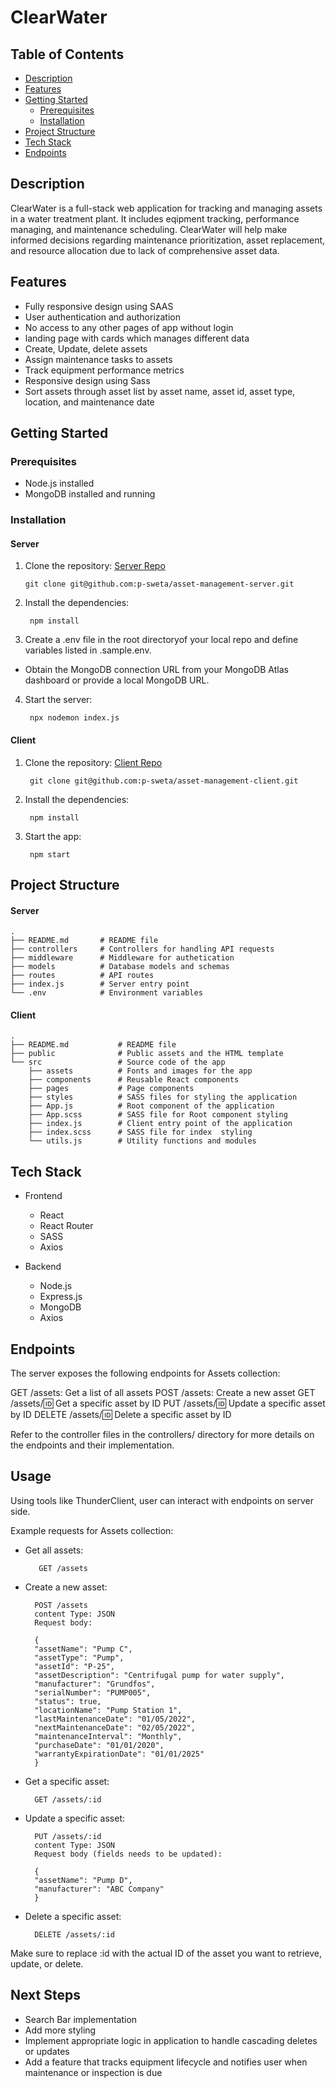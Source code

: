 
# ClearWater

## Table of Contents 
- [Description](#Description)
- [Features](#Features)
- [Getting Started](#GettingStarted)
    - [Prerequisites](#Prerequisites)
    - [Installation](#Installation)
- [Project Structure](ProjectStructure)
- [Tech Stack](#TechStack) 
- [Endpoints](#Endpoints)

## Description 

ClearWater is a full-stack web application for tracking and managing assets in a water treatment plant. It includes eqipment tracking, performance managing, and maintenance scheduling. ClearWater will help make informed decisions regarding maintenance prioritization, asset replacement, and resource allocation due to lack of comprehensive asset data.




## Features

* Fully responsive design using SAAS
* User authentication and authorization
* No access to any other pages of app without login 
* landing page with cards which manages different data
* Create, Update, delete assets
* Assign maintenance tasks to assets
* Track equipment performance metrics
* Responsive design using Sass
* Sort assets through asset list by asset name, asset id, asset type, location, and maintenance date 




    
                

       
## Getting Started

### Prerequisites
- Node.js installed
- MongoDB installed and running

### Installation

#### Server
  1. Clone the repository: [Server Repo](https://github.com/p-sweta/asset-management-server.git)

         git clone git@github.com:p-sweta/asset-management-server.git

2. Install the dependencies: 

        npm install

3. Create a .env file in the root directoryof your local repo and define variables listed in .sample.env.
- Obtain the MongoDB connection URL from your MongoDB Atlas dashboard or provide a local MongoDB URL.
4. Start the server:

        npx nodemon index.js

#### Client
1. Clone the repository: [Client Repo](https://github.com/p-sweta/asset-management-client.git)

        git clone git@github.com:p-sweta/asset-management-client.git

2. Install the dependencies: 

        npm install
3. Start the app:
        
        npm start

## Project Structure

#### Server

```
.
├── README.md       # README file
├── controllers     # Controllers for handling API requests
├── middleware      # Middleware for authetication
├── models          # Database models and schemas
├── routes          # API routes
├── index.js        # Server entry point
└── .env            # Environment variables
```

#### Client

```
.
├── README.md           # README file
├── public              # Public assets and the HTML template
└── src                 # Source code of the app
    ├── assets          # Fonts and images for the app
    ├── components      # Reusable React components
    ├── pages           # Page components
    ├── styles          # SASS files for styling the application
    ├── App.js          # Root component of the application
    ├── App.scss        # SASS file for Root component styling
    ├── index.js        # Client entry point of the application
    ├── index.scss      # SASS file for index  styling
    └── utils.js        # Utility functions and modules
```
## Tech Stack

* Frontend
    * React
    * React Router
    * SASS
    * Axios

* Backend
    * Node.js
    * Express.js
    * MongoDB
    * Axios


## Endpoints

The server exposes the following endpoints for Assets collection:

GET /assets: Get a list of all assets
POST /assets: Create a new asset
GET /assets/:id: Get a specific asset by ID
PUT /assets/:id: Update a specific asset by ID
DELETE /assets/:id: Delete a specific asset by ID

Refer to the controller files in the controllers/ directory for more details on the endpoints and their implementation.

## Usage 

Using tools like ThunderClient, user can interact with endpoints on server side.

Example requests for Assets collection:

- Get all assets:
        
         GET /assets

- Create a new asset: 

        POST /assets
        content Type: JSON
        Request body:

        {
        "assetName": "Pump C",
        "assetType": "Pump",
        "assetId": "P-25",
        "assetDescription": "Centrifugal pump for water supply",
        "manufacturer": "Grundfos",
        "serialNumber": "PUMP005",
        "status": true,
        "locationName": "Pump Station 1",
        "lastMaintenanceDate": "01/05/2022",
        "nextMaintenanceDate": "02/05/2022",
        "maintenanceInterval": "Monthly",
        "purchaseDate": "01/01/2020",
        "warrantyExpirationDate": "01/01/2025"
        }
           
- Get a specific asset:

        GET /assets/:id

- Update a specific asset:

        PUT /assets/:id
        content Type: JSON
        Request body (fields needs to be updated):

        {
        "assetName": "Pump D",
        "manufacturer": "ABC Company"
        }

- Delete a specific asset:

        DELETE /assets/:id

Make sure to replace :id with the actual ID of the asset you want to retrieve, update, or delete.

## Next Steps

- Search Bar implementation
- Add more styling 
- Implement appropriate logic in application to handle cascading deletes or updates 
- Add a feature that tracks equipment lifecycle and notifies user when maintenance or inspection is due

